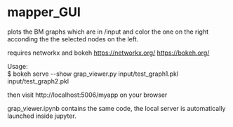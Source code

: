 # mapper_GUI

plots the BM graphs which are in /input and color the one on the right acconding the the selected nodes on the left.  

requires networkx and bokeh
https://networkx.org/
https://bokeh.org/

Usage:  
$ bokeh serve --show grap_viewer.py input/test_graph1.pkl input/test_graph2.pkl   

then visit http://localhost:5006/myapp on your browser  


grap_viewer.ipynb contains the same code, the local server is automatically launched inside jupyter. 
